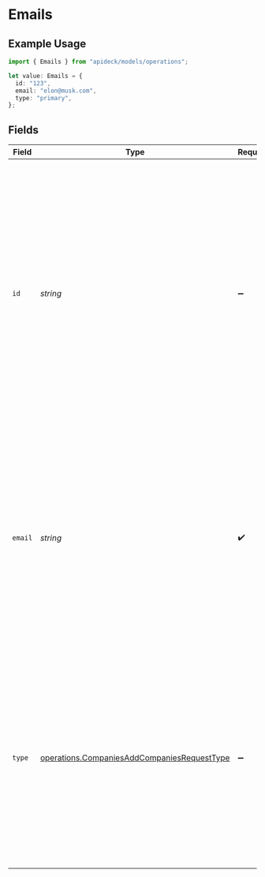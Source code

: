 # Emails

## Example Usage

```typescript
import { Emails } from "apideck/models/operations";

let value: Emails = {
  id: "123",
  email: "elon@musk.com",
  type: "primary",
};
```

## Fields

| Field                                                                                                                                                                                                                                                                                                                                                                   | Type                                                                                                                                                                                                                                                                                                                                                                    | Required                                                                                                                                                                                                                                                                                                                                                                | Description                                                                                                                                                                                                                                                                                                                                                             | Example                                                                                                                                                                                                                                                                                                                                                                 |
| ----------------------------------------------------------------------------------------------------------------------------------------------------------------------------------------------------------------------------------------------------------------------------------------------------------------------------------------------------------------------- | ----------------------------------------------------------------------------------------------------------------------------------------------------------------------------------------------------------------------------------------------------------------------------------------------------------------------------------------------------------------------- | ----------------------------------------------------------------------------------------------------------------------------------------------------------------------------------------------------------------------------------------------------------------------------------------------------------------------------------------------------------------------- | ----------------------------------------------------------------------------------------------------------------------------------------------------------------------------------------------------------------------------------------------------------------------------------------------------------------------------------------------------------------------- | ----------------------------------------------------------------------------------------------------------------------------------------------------------------------------------------------------------------------------------------------------------------------------------------------------------------------------------------------------------------------- |
| `id`                                                                                                                                                                                                                                                                                                                                                                    | *string*                                                                                                                                                                                                                                                                                                                                                                | :heavy_minus_sign:                                                                                                                                                                                                                                                                                                                                                      | A unique identifier assigned to each email address associated with the company. This ID is used internally to distinguish between multiple email entries and is crucial for operations that require precise email management, such as updates or deletions. Although not required, providing this ID can help maintain consistency and integrity within the CRM system. | 123                                                                                                                                                                                                                                                                                                                                                                     |
| `email`                                                                                                                                                                                                                                                                                                                                                                 | *string*                                                                                                                                                                                                                                                                                                                                                                | :heavy_check_mark:                                                                                                                                                                                                                                                                                                                                                      | The primary email address for the company, essential for communication and contact purposes. This field is mandatory and must be a valid email format to ensure successful delivery of correspondence. It serves as a key point of contact for business inquiries and CRM notifications.                                                                                | elon@musk.com                                                                                                                                                                                                                                                                                                                                                           |
| `type`                                                                                                                                                                                                                                                                                                                                                                  | [operations.CompaniesAddCompaniesRequestType](../../models/operations/companiesaddcompaniesrequesttype.md)                                                                                                                                                                                                                                                              | :heavy_minus_sign:                                                                                                                                                                                                                                                                                                                                                      | Specifies the type of email address, such as 'work', 'personal', or 'support'. This categorization helps in organizing and prioritizing communications based on the context and purpose of the email. While optional, defining the email type can enhance clarity in communication strategies.                                                                          | primary                                                                                                                                                                                                                                                                                                                                                                 |